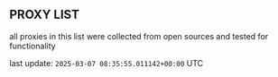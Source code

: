 ## PROXY LIST

all proxies in this list were collected from open sources and tested for functionality

last update: `2025-03-07 08:35:55.011142+00:00` UTC